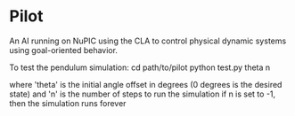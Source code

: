 # Pilot

An AI running on NuPIC using the CLA to control physical dynamic systems using goal-oriented behavior.

To test the pendulum simulation:
	cd path/to/pilot
	python test.py theta n

where 'theta' is the initial angle offset in degrees (0 degrees is the desired state)
and 'n' is the number of steps to run the simulation
if n is set to -1, then the simulation runs forever